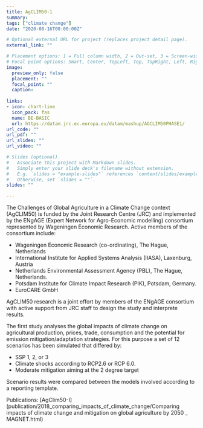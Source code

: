```yaml
---
title: AgCLIM50-1
summary: 
tags: ["climate change"]
date: "2020-08-16T00:00:00Z"

# Optional external URL for project (replaces project detail page).
external_link: ""

# Placement options: 1 = Full column width, 2 = Out-set, 3 = Screen-width
# Focal point options: Smart, Center, TopLeft, Top, TopRight, Left, Right, BottomLeft, Bottom, BottomRight
image:
  preview_only: false
  placement: ""
  focal_point: ""
  caption: 
  
links:
- icon: chart-line
  icon_pack: fas
  name: BE-BASIC
  url: https://datam.jrc.ec.europa.eu/datam/mashup/AGCLIM50PHASE1/
url_code: ""
url_pdf: ""
url_slides: ""
url_video: ""

# Slides (optional).
#   Associate this project with Markdown slides.
#   Simply enter your slide deck's filename without extension.
#   E.g. `slides = "example-slides"` references `content/slides/example-slides.md`.
#   Otherwise, set `slides = ""`.
slides: ""

---
```

The Challenges of Global Agriculture in a Climate Change context (AgCLIM50) is funded by the Joint Research Centre (JRC) and implemented by the ENgAGE (Expert Network for Agro-Economic modelling) consortium represented by Wageningen Economic Research. Active members of the consortium include:
-	Wageningen Economic Research (co-ordinating), The Hague, Netherlands
-	International Institute for Applied Systems Analysis (IIASA), Laxenburg, Austria
-	Netherlands Environmental Assessment Agency (PBL), The Hague, Netherlands.
-	Potsdam Institute for Climate Impact Research (PIK), Potsdam, Germany.
-	EuroCARE GmbH

AgCLIM50 research is a joint effort by members of the ENgAGE consortium with active support from JRC staff to design the study and interprete results. 

The first study analyses the global impacts of climate change on agricultural production, prices, trade, consumption and the potential for emission mitigation/adaptation strategies. For this purpose a set of 12 scenarios has been simulated that differed by:
-	SSP 1, 2, or 3
-	Climate shocks according to RCP2.6 or RCP 6.0.
-	Moderate mitigation aiming at the 2 degree target

Scenario results were compared between the models involved according to a reporting template.

Publications:
[AgClim50-I](publication/2018_comparing_impacts_of_climate_change/Comparing impacts of climate change and mitigation on global agriculture by 2050 _ MAGNET.html)


